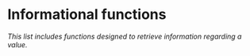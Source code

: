 # Informational functions

_This list includes functions designed to retrieve information regarding a value._